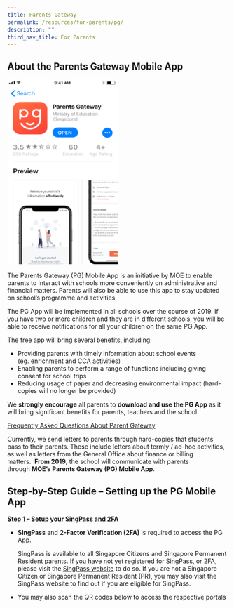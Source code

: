 ```yaml
---
title: Parents Gateway
permalink: /resources/for-parents/pg/
description: ""
third_nav_title: For Parents
---
```

About the Parents Gateway Mobile App
------------------------------------

<style>  
img {  
  display: block;  
  margin-left: auto;  
  margin-right: auto;  
}  
</style>  
<body><img src="/images/PG%20Gateway%20App%20Screenshot.png" alt="Parents Gateway Mobile App" style="width:50%;">  
  
</body>

The Parents Gateway (PG) Mobile App is an initiative by MOE to enable parents to interact with schools more conveniently on administrative and financial matters. Parents will also be able to use this app to stay updated on school’s programme and activities.

The PG App will be implemented in all schools over the course of 2019. If you have two or more children and they are in different schools, you will be able to receive notifications for all your children on the same PG App.

The free app will bring several benefits, including:

*   Providing parents with timely information about school events  
    (eg. enrichment and CCA activities)
*   Enabling parents to perform a range of functions including giving consent for school trips
*   Reducing usage of paper and decreasing environmental impact (hard-copies will no longer be provided)

We **strongly encourage** all parents to **download and use the PG App** as it will bring significant benefits for parents, teachers and the school.

[Frequently Asked Questions About Parent Gateway](/files/8a-PG-FAQs-for-Parents-31112018-For-Circulation.pdf)

Currently, we send letters to parents through hard-copies that students pass to their parents. These include letters about termly / ad-hoc activities, as well as letters from the General Office about finance or billing matters.  **From 2019**, the school will communicate with parents through **MOE’s Parents Gateway (PG) Mobile App**.

Step-by-Step Guide – Setting up the PG Mobile App
-------------------------------------------------

**<u>Step 1 – Setup your SingPass and 2FA</u>** 

*   **SingPass** and **2-Factor Verification (2FA)** is required to access the PG App.
    
    SingPass is available to all Singapore Citizens and Singapore Permanent Resident parents. If you have not yet registered for SingPass, or 2FA, please visit the [SingPass website](https://www.singpass.gov.sg/) to do so. If you are not a Singapore Citizen or Singapore Permanent Resident (PR), you may also visit the SingPass website to find out if you are eligible for SingPass.
    

*   You may also scan the QR codes below to access the respective portals